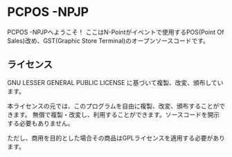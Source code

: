 PCPOS -NPJP
=======
PCPOS -NPJPへようこそ！
ここはN-Pointがイベントで使用するPOS(Point Of Sales)改め、GST(Graphic Store Terminal)のオープンソースコードです。

## ライセンス

GNU LESSER GENERAL PUBLIC LICENSE に基づいて複製、改変、頒布しています。

本ライセンスの元では、このプログラムを自由に複製、改変、頒布することができます。
無償で複製・改変し、利用することができます。ソースコードを開示する必要もありません。

ただし、商用を目的とした場合その商品はGPLライセンスを適用する必要があります。
